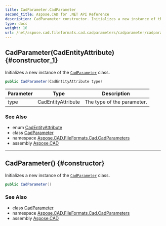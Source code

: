 ```yaml
---
title: CadParameter.CadParameter
second_title: Aspose.CAD for .NET API Reference
description: CadParameter constructor. Initializes a new instance of the CadParameter class
type: docs
weight: 10
url: /net/aspose.cad.fileformats.cad.cadparameters/cadparameter/cadparameter/
---
```

## CadParameter(CadEntityAttribute) {#constructor_1}

Initializes a new instance of the [`CadParameter`](../) class.

```csharp
public CadParameter(CadEntityAttribute type)
```

| Parameter | Type | Description |
| --- | --- | --- |
| type | CadEntityAttribute | The type of the parameter. |

### See Also

* enum [CadEntityAttribute](../../../aspose.cad.fileformats.cad/cadentityattribute/)
* class [CadParameter](../)
* namespace [Aspose.CAD.FileFormats.Cad.CadParameters](../../cadparameter/)
* assembly [Aspose.CAD](../../../)

---

## CadParameter() {#constructor}

Initializes a new instance of the [`CadParameter`](../) class.

```csharp
public CadParameter()
```

### See Also

* class [CadParameter](../)
* namespace [Aspose.CAD.FileFormats.Cad.CadParameters](../../cadparameter/)
* assembly [Aspose.CAD](../../../)


